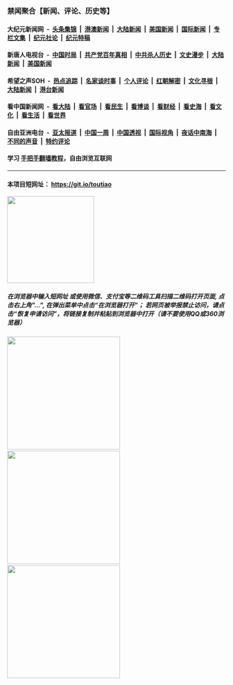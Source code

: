 ### 禁闻聚合【新闻、评论、历史等】

#### 大纪元新闻网 &nbsp;-&nbsp; [头条集锦](indexes/E头条集锦.md?t=02170155) &nbsp;|&nbsp; [港澳新闻](indexes/E港澳新闻.md?t=02170155)  &nbsp;|&nbsp; [大陆新闻](indexes/E大陆新闻.md?t=02170155) &nbsp;|&nbsp; [美国新闻](indexes/E美国新闻.md?t=02170155) &nbsp;|&nbsp; [国际新闻](indexes/E国际新闻.md?t=02170155) &nbsp;|&nbsp; [专栏文集](indexes/E专栏文集.md?t=02170155) &nbsp;|&nbsp; [纪元社论](indexes/E纪元社论.md?t=02170155) &nbsp;|&nbsp; [纪元特稿](indexes/E纪元特稿.md?t=02170155) 

#### 新唐人电视台 &nbsp;-&nbsp; [中国时局](indexes/N中国时局.md?t=02170155) &nbsp;|&nbsp; [共产党百年真相](indexes/N共产党百年真相.md?t=02170155) &nbsp;|&nbsp; [中共杀人历史](indexes/N中共杀人历史.md?t=02170155) &nbsp;|&nbsp; [文史漫步](indexes/N文史漫步.md?t=02170155) &nbsp;|&nbsp; [大陆新闻](indexes/N大陆新闻.md?t=02170155) &nbsp;|&nbsp; [美国新闻](indexes/N美国新闻.md?t=02170155)

#### 希望之声SOH &nbsp;-&nbsp; [热点追踪](indexes/H热点追踪.md?t=02170155) &nbsp;|&nbsp; [名家谈时事](indexes/H名家谈时事.md?t=02170155) &nbsp;|&nbsp; [个人评论](indexes/H个人评论.md?t=02170155)  &nbsp;|&nbsp; [红朝解密](indexes/H红朝解密.md?t=02170155) &nbsp;|&nbsp; [文化寻根](indexes/H文化寻根.md?t=02170155) &nbsp;|&nbsp; [大陆新闻](indexes/H大陆新闻.md?t=02170155) &nbsp;|&nbsp; [港台新闻](indexes/H港台新闻.md?t=02170155)

#### 看中国新闻网 &nbsp;-&nbsp; [看大陆](indexes/S看大陆.md?t=02170155) &nbsp;|&nbsp; [看官场](indexes/S看官场.md?t=02170155) &nbsp;|&nbsp; [看民生](indexes/S看民生.md?t=02170155)  &nbsp;|&nbsp; [看博谈](indexes/S看博谈.md?t=02170155) &nbsp;|&nbsp; [看财经](indexes/S看财经.md?t=02170155) &nbsp;|&nbsp; [看史海](indexes/S看史海.md?t=02170155) &nbsp;|&nbsp; [看文化](indexes/S看文化.md?t=02170155) &nbsp;|&nbsp; [看生活](indexes/S看生活.md?t=02170155) &nbsp;|&nbsp; [看世界](indexes/S看世界.md?t=02170155)

#### 自由亚洲电台 &nbsp;-&nbsp; [亚太报道](indexes/R亚太报道.md?t=02170155) &nbsp;|&nbsp; [中国一周](indexes/R中国一周.md?t=02170155) &nbsp;|&nbsp; [中国透视](indexes/R中国透视.md?t=02170155)  &nbsp;|&nbsp; [国际视角](indexes/R国际视角.md?t=02170155) &nbsp;|&nbsp; [夜话中南海](indexes/R夜话中南海.md?t=02170155) &nbsp;|&nbsp; [不同的声音](indexes/R不同的声音.md?t=02170155) &nbsp;|&nbsp; [特约评论](indexes/R特约评论.md?t=02170155)

#### 学习 [手把手翻墙教程](https://github.com/gfw-breaker/guides/wiki)，自由浏览互联网

----

#### 本项目短网址： https://git.io/toutiao
<img src="https://raw.githubusercontent.com/gfw-breaker/banned-news/master/scripts/img/qr.png" width="200px"/>  

##### 在浏览器中输入短网址 或使用微信、支付宝等二维码工具扫描二维码打开页面, 点击右上角"...", 在弹出菜单中点击“在浏览器打开”； 若网页被举报禁止访问，请点击“恢复申请访问”，将链接复制并粘贴到浏览器中打开（请不要使用QQ或360浏览器）

<img src="https://raw.githubusercontent.com/gfw-breaker/banned-news/master/scripts/img/1.png" width="260px"/> &nbsp; <img src="https://raw.githubusercontent.com/gfw-breaker/banned-news/master/scripts/img/2.png" width="260px"/> &nbsp; <img src="https://raw.githubusercontent.com/gfw-breaker/banned-news/master/scripts/img/3.png" width="260px"/>
